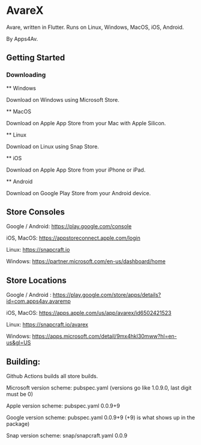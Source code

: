 # AvareX

Avare, written in Flutter. Runs on Linux, Windows, MacOS, iOS, Android.

By Apps4Av.

## Getting Started


### Downloading


** Windows 

Download on Windows using Microsoft Store.

** MacOS

Download on Apple App Store from your Mac with Apple Silicon.

** Linux

Download on Linux using Snap Store.

** iOS

Download on Apple App Store from your iPhone or iPad.

** Android

Download on Google Play Store from your Android device.

## Store Consoles

Google / Android: https://play.google.com/console

iOS, MacOS: https://appstoreconnect.apple.com/login

Linux: https://snapcraft.io

Windows: https://partner.microsoft.com/en-us/dashboard/home

## Store Locations

Google / Android : https://play.google.com/store/apps/details?id=com.apps4av.avaremp

iOS, MacOS: https://apps.apple.com/us/app/avarex/id6502421523

Linux: https://snapcraft.io/avarex

Windows: https://apps.microsoft.com/detail/9mx4hkl30mww?hl=en-us&gl=US

## Building:

Github Actions builds all store builds.

Microsoft version scheme: pubspec.yaml (versions go like 1.0.9.0, last digit must be 0)

Apple version scheme: pubspec.yaml 0.0.9+9

Google version scheme: pubspec.yaml 0.0.9+9  (+9) is what shows up in the package)

Snap version scheme: snap/snapcraft.yaml 0.0.9


